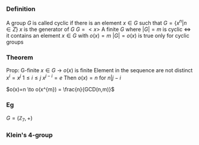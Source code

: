 ### Definition
A group $G$ is called cyclic if there is an element $x \in G$ such that $G=\{ x^{n}|n\in Z \}$ 
$x$ is the generator of $G$
$G=<x>$ 
A finite $G$ where $|G|=m$ is cyclic $\iff$ it contains an element $x \in G$ with $o(x)=m$   $|G|=o(x)$ is true only for cyclic groups

### Theorem
Prop: G-finite $x \in G$ -> $o(x)$ is finite
	Element in the sequence are not distinct
$x^{i}=x^{j}$  $1\leq i\leq j$
$x^{j-i}=e$
Then $o(x)=n$ for $n|j-i$

$o(x)=n \to o(x^{m}) = \frac{n}{GCD(n,m)}$ 
### Eg
$G=(\mathbb{Z}_{7}, +)$ 
### Klein's 4-group
